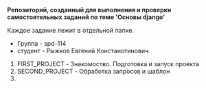 **Репозиторий, созданный для выполнения и проверки 
самостоятельных заданий по теме 'Основы django'**

Каждое задание лежит в отдельной папке.

- Группа - spd-114
- студент - Рыжков Евгений Констанотинович

1. FIRST_PROJECT  -  Знакомоство. Подготовка и запуск проекта
2. SECOND_PROJECT  - Обработка запросов и шаблон
3. 